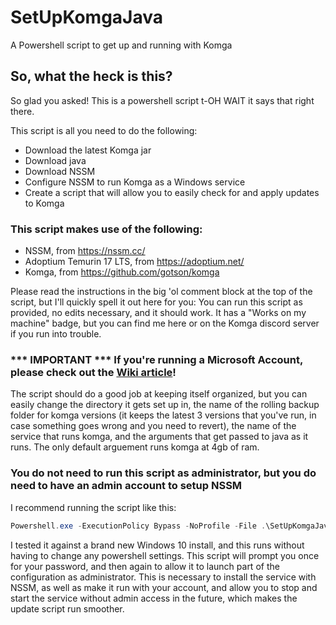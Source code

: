 # SetUpKomgaJava
A Powershell script to get up and running with Komga

## So, what the heck is this?
So glad you asked! This is a powershell script t-OH WAIT it says that right there.

This script is all you need to do the following:
- Download the latest Komga jar
- Download java
- Download NSSM
- Configure NSSM to run Komga as a Windows service
- Create a script that will allow you to easily check for and apply updates to Komga

### This script makes use of the following:
- NSSM, from https://nssm.cc/
- Adoptium Temurin 17 LTS, from https://adoptium.net/
- Komga, from https://github.com/gotson/komga

Please read the instructions in the big 'ol comment block at the top of the script, but I'll quickly spell it out here for you:
You can run this script as provided, no edits necessary, and it should work. It has a "Works on my machine" badge, but you can find me here or on the Komga discord server if you run into trouble.

### *** IMPORTANT *** If you're running a Microsoft Account, please check out the [Wiki article](https://github.com/losslesspng/SetUpKomgaJava/wiki/Running-With-a-Microsoft-Account)! 

The script should do a good job at keeping itself organized, but you can easily change the directory it gets set up in, the name of the rolling backup folder for komga versions (it keeps the latest 3 versions that you've run, in case something goes wrong and you need to revert), the name of the service that runs komga, and the arguments that get passed to java as it runs. The only default arguement runs komga at 4gb of ram. 

### You do not need to run this script as administrator, but you **do** need to have an admin account to setup NSSM
I recommend running the script like this:
```powershell
Powershell.exe -ExecutionPolicy Bypass -NoProfile -File .\SetUpKomgaJava.ps1
```
I tested it against a brand new Windows 10 install, and this runs without having to change any powershell settings. 
This script will prompt you once for your password, and then again to allow it to launch part of the configuration as administrator. This is necessary to install the service with NSSM, as well as make it run with your account, and allow you to stop and start the service without admin access in the future, which makes the update script run smoother.

